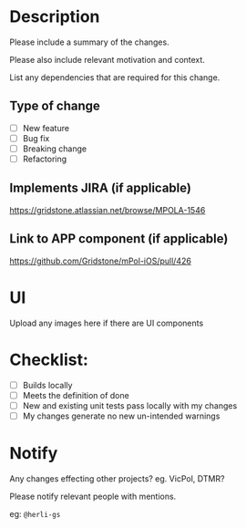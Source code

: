 # Description

Please include a summary of the changes.

Please also include relevant motivation and context. 

List any dependencies that are required for this change.

## Type of change

- [ ] New feature
- [ ] Bug fix
- [ ] Breaking change
- [ ] Refactoring

## Implements JIRA (if applicable)
https://gridstone.atlassian.net/browse/MPOLA-1546

## Link to APP component (if applicable)
https://github.com/Gridstone/mPol-iOS/pull/426
 
# UI
Upload any images here if there are UI components
 
# Checklist:

- [ ] Builds locally
- [ ] Meets the definition of done
- [ ] New and existing unit tests pass locally with my changes
- [ ] My changes generate no new un-intended warnings

# Notify
Any changes effecting other projects? eg. VicPol, DTMR? 

Please notify relevant people with mentions.

eg: `@herli-gs`
